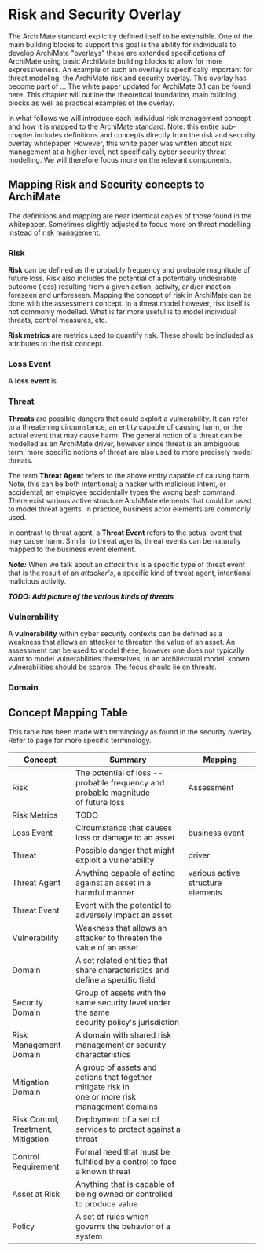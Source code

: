 <!-- TODO: Remove the <br/> breakpoints within the table if gitbook does this modelling themselves-->
# Risk and Security Overlay

The ArchiMate standard explicitly defined itself to be extensible.
One of the main building blocks to support this goal is the ability for individuals to develop ArchiMate "overlays" these are extended specifications of ArchiMate using basic ArchiMate building blocks to allow for more expressiveness.
An example of such an overlay is specifically important for threat modeling: the ArchiMate risk and security overlay.
This overlay has become part of ...
The white paper updated for ArchiMate 3.1 can be found here. This chapter will outline the theoretical foundation, main building blocks as well as practical examples of the overlay.

In what follows we will introduce each individual risk management concept and how it is mapped to the ArchiMate standard.
Note: this entire sub-chapter includes definitions and concepts directly from the risk and security overlay whitepaper.
However, this white paper was written about risk management at a higher level, not specifically cyber security threat modelling.
We will therefore focus more on the relevant components.

## Mapping Risk and Security concepts to ArchiMate
The definitions and mapping are near identical copies of those found in the whitepaper.
Sometimes slightly adjusted to focus more on threat modelling instead of risk management.

### Risk
**Risk** can be defined as the probably frequency and probable magnitude of future loss.
Risk also includes the potential of a potentially undesirable outcome (loss) resulting from a given action, activity, and/or inaction foreseen and unforeseen. Mapping the concept of risk in ArchiMate can be done with the assessment concept. In a threat model however, risk itself is not commonly modelled. What is far more useful is to model individual threats, control measures, etc.

**Risk metrics** are metrics used to quantify risk. These should be included as attributes to the risk concept.

### Loss Event
A **loss event** is 

### Threat
**Threats** are possible dangers that could exploit a vulnerability. It can refer to a threatening circumstance, an entity capable of causing harm, or the actual event that may cause harm. The general notion of a threat can be modelled as an ArchiMate driver, however since threat is an ambiguous term, more specific notions of threat are also used to more precisely model threats.

The term **Threat Agent** refers to the above entity capable of causing harm. Note, this can be both intentional; a hacker with malicious intent, or accidental; an employee accidentally types the wrong bash command. There exist various active structure ArchiMate elements that could be used to model threat agents. In practice, business actor elements are commonly used.

In contrast to threat agent, a **Threat Event** refers to the actual event that may cause harm. Similar to threat agents, threat events can be naturally mapped to the business event element.

***Note:*** When we talk about an *attack* this is a specific type of threat event that is the result of an *attacker's*, a specific kind of threat agent, intentional malicious activity.

***TODO: Add picture of the various kinds of threats***

### Vulnerability
A **vulnerability** within cyber security contexts can be defined as a weakness that allows an attacker to threaten the value of an asset. An assessment can be used to model these, however one does not typically want to model vulnerabilities themselves. In an architectural model, known vulnerabilities should be scarce. The focus should lie on threats.

### Domain




## Concept Mapping Table
This table has been made with terminology as found in the security overlay.
Refer to page for more specific terminology.

| Concept | Summary | Mapping |
| --- | --- | --- |
| Risk | The potential of loss -- probable frequency and probable magnitude<br/> of future loss |Assessment  |
| Risk Metrics | TODO | |
| Loss Event | Circumstance that causes loss or damage to an asset | business event |
| Threat | Possible danger that might exploit a vulnerability | driver |
| Threat Agent | Anything capable of acting against an asset in a harmful manner | various active structure elements |
| Threat Event | Event with the potential to adversely impact an asset | |
| Vulnerability | Weakness that allows an attacker to threaten the value of an asset | |
| Domain | A set related entities that share characteristics and define a specific field | |
| Security Domain | Group of assets with the same security level under the same <br/> security policy's jurisdiction | |
| Risk Management <br/> Domain | A domain with shared risk management or security characteristics| |
| Mitigation Domain | A group of assets and actions that together mitigate risk in <br/>one or more risk management domains| |
| Risk Control, <br/> Treatment, Mitigation | Deployment of a set of services to protect against a threat | |
| Control Requirement | Formal need that must be fulfilled by a control to face a known threat| |
| Asset at Risk | Anything that is capable of being owned or controlled to produce value| |
| Policy | A set of rules which governs the behavior of a system | |

